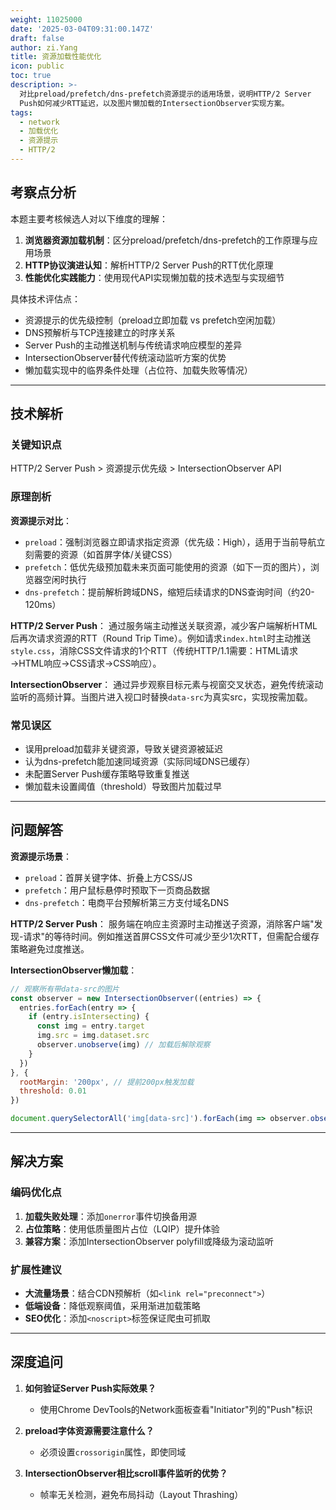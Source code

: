 ```yaml
---
weight: 11025000
date: '2025-03-04T09:31:00.147Z'
draft: false
author: zi.Yang
title: 资源加载性能优化
icon: public
toc: true
description: >-
  对比preload/prefetch/dns-prefetch资源提示的适用场景，说明HTTP/2 Server
  Push如何减少RTT延迟，以及图片懒加载的IntersectionObserver实现方案。
tags:
  - network
  - 加载优化
  - 资源提示
  - HTTP/2
---
```


## 考察点分析

本题主要考核候选人对以下维度的理解：

1. **浏览器资源加载机制**：区分preload/prefetch/dns-prefetch的工作原理与应用场景
2. **HTTP协议演进认知**：解析HTTP/2 Server Push的RTT优化原理
3. **性能优化实践能力**：使用现代API实现懒加载的技术选型与实现细节

具体技术评估点：

- 资源提示的优先级控制（preload立即加载 vs prefetch空闲加载）
- DNS预解析与TCP连接建立的时序关系
- Server Push的主动推送机制与传统请求响应模型的差异
- IntersectionObserver替代传统滚动监听方案的优势
- 懒加载实现中的临界条件处理（占位符、加载失败等情况）

---

## 技术解析

### 关键知识点

HTTP/2 Server Push > 资源提示优先级 > IntersectionObserver API

### 原理剖析

**资源提示对比**：

- `preload`：强制浏览器立即请求指定资源（优先级：High），适用于当前导航立刻需要的资源（如首屏字体/关键CSS）
- `prefetch`：低优先级预加载未来页面可能使用的资源（如下一页的图片），浏览器空闲时执行
- `dns-prefetch`：提前解析跨域DNS，缩短后续请求的DNS查询时间（约20-120ms）

**HTTP/2 Server Push**：
通过服务端主动推送关联资源，减少客户端解析HTML后再次请求资源的RTT（Round Trip Time）。例如请求`index.html`时主动推送`style.css`，消除CSS文件请求的1个RTT（传统HTTP/1.1需要：HTML请求→HTML响应→CSS请求→CSS响应）。

**IntersectionObserver**：
通过异步观察目标元素与视窗交叉状态，避免传统滚动监听的高频计算。当图片进入视口时替换`data-src`为真实src，实现按需加载。

### 常见误区

- 误用preload加载非关键资源，导致关键资源被延迟
- 认为dns-prefetch能加速同域资源（实际同域DNS已缓存）
- 未配置Server Push缓存策略导致重复推送
- 懒加载未设置阈值（threshold）导致图片加载过早

---

## 问题解答

**资源提示场景**：

- `preload`：首屏关键字体、折叠上方CSS/JS
- `prefetch`：用户鼠标悬停时预取下一页商品数据
- `dns-prefetch`：电商平台预解析第三方支付域名DNS

**HTTP/2 Server Push**：
服务端在响应主资源时主动推送子资源，消除客户端"发现-请求"的等待时间。例如推送首屏CSS文件可减少至少1次RTT，但需配合缓存策略避免过度推送。

**IntersectionObserver懒加载**：

```javascript
// 观察所有带data-src的图片
const observer = new IntersectionObserver((entries) => {
  entries.forEach(entry => {
    if (entry.isIntersecting) { 
      const img = entry.target
      img.src = img.dataset.src
      observer.unobserve(img) // 加载后解除观察
    }
  })
}, {
  rootMargin: '200px', // 提前200px触发加载
  threshold: 0.01
})

document.querySelectorAll('img[data-src]').forEach(img => observer.observe(img))
```

---

## 解决方案

### 编码优化点

1. **加载失败处理**：添加`onerror`事件切换备用源
2. **占位策略**：使用低质量图片占位（LQIP）提升体验
3. **兼容方案**：添加IntersectionObserver polyfill或降级为滚动监听

### 扩展性建议

- **大流量场景**：结合CDN预解析（如`<link rel="preconnect">`）
- **低端设备**：降低观察阈值，采用渐进加载策略
- **SEO优化**：添加`<noscript>`标签保证爬虫可抓取

---

## 深度追问

1. **如何验证Server Push实际效果？**
   - 使用Chrome DevTools的Network面板查看"Initiator"列的"Push"标识

2. **preload字体资源需要注意什么？**
   - 必须设置`crossorigin`属性，即使同域

3. **IntersectionObserver相比scroll事件监听的优势？**
   - 帧率无关检测，避免布局抖动（Layout Thrashing）
